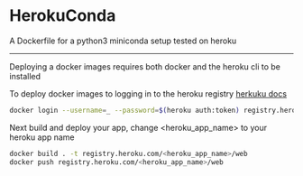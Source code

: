 # HerokuConda
A Dockerfile for a python3 miniconda setup tested on heroku

---

Deploying a docker images requires both docker and the heroku cli to be installed

To deploy docker images to logging in to the heroku registry [herkuku docs](https://devcenter.heroku.com/articles/container-registry-and-runtime)

```bash
docker login --username=_ --password=$(heroku auth:token) registry.heroku.com
```


Next build and deploy your app, change <heroku_app_name> to your heroku app name

```bash
docker build . -t registry.heroku.com/<heroku_app_name>/web
docker push registry.heroku.com/<heroku_app_name>/web
```
